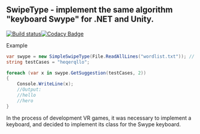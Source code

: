 ## SwipeType - implement the same algorithm "keyboard Swype" for .NET and Unity.
[![Build status](https://ci.appveyor.com/api/projects/status/o8nxa5oeqp9y95d6/branch/master?svg=true)](https://ci.appveyor.com/project/Neargye/swipetype/branch/master)[![Codacy Badge](https://api.codacy.com/project/badge/Grade/69b39943f4fe4e59b3ebf6ce6bf4e0a0)](https://www.codacy.com/app/Neargye/SwipeType?utm_source=github.com&amp;utm_medium=referral&amp;utm_content=Neargye/SwipeType&amp;utm_campaign=Badge_Grade)

Example

```cs
var swype = new SimpleSwipeType(File.ReadAllLines("wordlist.txt")); // File with a list of words
string testCases = "heqerqllo";

foreach (var x in swype.GetSuggestion(testCases, 2))
{
    Console.WriteLine(x);
    //Output:
    //hello
    //hero
}
```

In the process of development VR games, it was necessary to implement a keyboard, and decided to implement its class for the Swype keyboard.